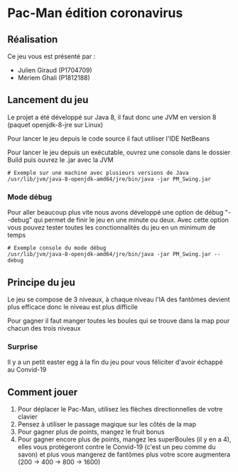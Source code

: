 # Pac-Man édition coronavirus

## Réalisation

Ce jeu vous est présenté par :

- Julien Giraud (P1704709)
- Mériem Ghali (P1812188)

## Lancement du jeu

Le projet a été développé sur Java 8, il faut donc une JVM en version 8 (paquet openjdk-8-jre sur Linux)

Pour lancer le jeu depuis le code source il faut utiliser l'IDE NetBeans

Pour lancer le jeu depuis un exécutable, ouvrez une console dans le dossier Build puis ouvrez le .jar avec la JVM

```shell
# Exemple sur une machine avec plusieurs versions de Java
/usr/lib/jvm/java-8-openjdk-amd64/jre/bin/java -jar PM_Swing.jar
```

### Mode débug

Pour aller beaucoup plus vite nous avons développé une option de débug "--debug" qui permet de finir le jeu en une minute ou deux. Avec cette option vous pouvez tester toutes les conctionnalités du jeu en un minimum de temps

```shell
# Exemple console du mode débug
/usr/lib/jvm/java-8-openjdk-amd64/jre/bin/java -jar PM_Swing.jar --debug
```

## Principe du jeu

Le jeu se compose de 3 niveaux, à chaque niveau l'IA des fantômes devient plus efficace donc le niveau est plus difficile

Pour gagner il faut manger toutes les boules qui se trouve dans la map pour chacun des trois niveaux

### Surprise

Il y a un petit easter egg à la fin du jeu pour vous féliciter d'avoir échappé au Convid-19

## Comment jouer

1. Pour déplacer le Pac-Man, utilisez les flèches directionnelles de votre clavier
2. Pensez à utiliser le passage magique sur les côtés de la map
3. Pour gagner plus de points, mangez le fruit bonus
4. Pour gagner encore plus de points, mangez les superBoules (il y en a 4), elles vous protégeront contre le Convid-19 (c'est un peu comme du savon) et plus vous mangerez de fantômes plus votre score augmentera (200 -> 400 -> 800 -> 1600)
